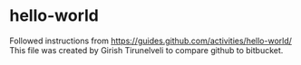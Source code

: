 # hello-world
Followed instructions from https://guides.github.com/activities/hello-world/
This file was created by Girish Tirunelveli to compare github to bitbucket.
